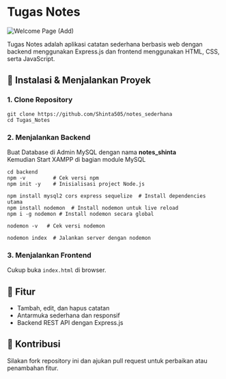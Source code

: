 # Tugas Notes
![Welcome Page (Add)](https://github.com/user-attachments/assets/df75c7e8-58ff-4b73-8dcc-104799ad7a51)

Tugas Notes adalah aplikasi catatan sederhana berbasis web dengan backend menggunakan Express.js dan frontend menggunakan HTML, CSS, serta JavaScript.

## 🚀 Instalasi & Menjalankan Proyek

### **1. Clone Repository**
```command prompt
git clone https://github.com/Shinta505/notes_sederhana
cd Tugas_Notes
```

### **2. Menjalankan Backend**
Buat Database di Admin MySQL dengan nama **notes_shinta** <br>
Kemudian Start XAMPP di bagian module MySQL

```terminal
cd backend
npm -v         # Cek versi npm
npm init -y    # Inisialisasi project Node.js
```
```terminal
npm install mysql2 cors express sequelize  # Install dependencies utama
npm install nodemon  # Install nodemon untuk live reload
npm i -g nodemon # Install nodemon secara global

nodemon -v   # Cek versi nodemon
```
```terminal
nodemon index  # Jalankan server dengan nodemon
```

### **3. Menjalankan Frontend**
Cukup buka `index.html` di browser.

## 📌 Fitur
- Tambah, edit, dan hapus catatan
- Antarmuka sederhana dan responsif
- Backend REST API dengan Express.js

## 🤝 Kontribusi
Silakan fork repository ini dan ajukan pull request untuk perbaikan atau penambahan fitur.
